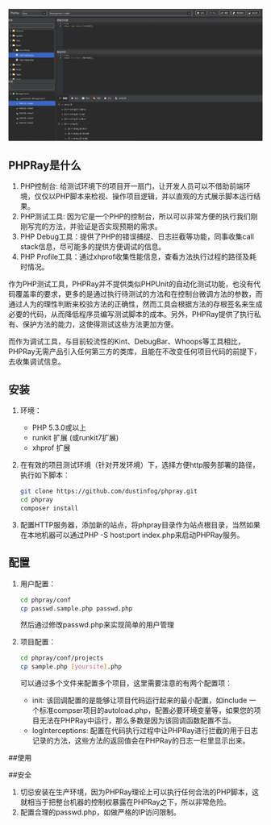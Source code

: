![](screenPhoto.png)
## PHPRay是什么

1. PHP控制台: 给测试环境下的项目开一扇门，让开发人员可以不借助前端环境，仅仅以PHP脚本来检视、操作项目逻辑，并以直观的方式展示脚本运行结果。
2. PHP测试工具: 因为它是一个PHP的控制台，所以可以非常方便的执行我们刚刚写完的方法，并验证是否实现预期的需求。
3. PHP Debug工具：提供了PHP的错误捕捉、日志拦截等功能，同事收集call stack信息，尽可能多的提供方便调试的信息。
4. PHP Profile工具：通过xhprof收集性能信息，查看方法执行过程的路径及耗时情况。

作为PHP测试工具，PHPRay并不提供类似PHPUnit的自动化测试功能，也没有代码覆盖率的要求，更多的是通过执行待测试的方法和在控制台微调方法的参数，而通过人为的理性判断来校验方法的正确性，然而工具会根据方法的存根签名来生成必要的代码，从而降低程序员编写测试脚本的成本。另外，PHPRay提供了执行私有、保护方法的能力，这使得测试这些方法更加方便。

而作为调试工具，与目前较流性的Kint、DebugBar、Whoops等工具相比，PHPRay无需产品引入任何第三方的类库，且能在不改变任何项目代码的前提下，去收集调试信息。

## 安装

1. 环境：
	* PHP 5.3.0或以上
	* runkit 扩展 (或runkit7扩展)
	* xhprof 扩展
2. 在有效的项目测试环境（针对开发环境）下，选择方便http服务部署的路径，执行如下脚本：

	```bash
	git clone https://github.com/dustinfog/phpray.git 
	cd phpray
	composer install
	```
4. 配置HTTP服务器，添加新的站点，将phpray目录作为站点根目录，当然如果在本地机器可以通过PHP -S host:port index.php来启动PHPRay服务。

## 配置

1. 用户配置：
      
	```bash
	cd phpray/conf
	cp passwd.sample.php passwd.php
	```
	
	然后通过修改passwd.php来实现简单的用户管理
2. 项目配置：
   
   ```bash
   cd phpray/conf/projects
   cp sample.php [yoursite].php
   ```
   可以通过多个文件来配置多个项目，这里需要注意的有两个配置项：
   * init: 该回调配置的是能够让项目代码运行起来的最小配置，如include 一个标准compser项目的autoload.php，配置必要环境变量等，如果您的项目无法在PHPRay中运行，那么多数是因为该回调函数配置不当。
   * logInterceptions: 配置在代码执行过程中让PHPRay进行拦截的用于日志记录的方法，这些方法的返回值会在PHPRay的日志一栏里显示出来。

##使用

##安全
1. 切忌安装在生产环境，因为PHPRay理论上可以执行任何合法的PHP脚本，这就相当于把整台机器的控制权暴露在PHPRay之下，所以非常危险。
2. 配置合理的passwd.php，如做严格的IP访问限制。
